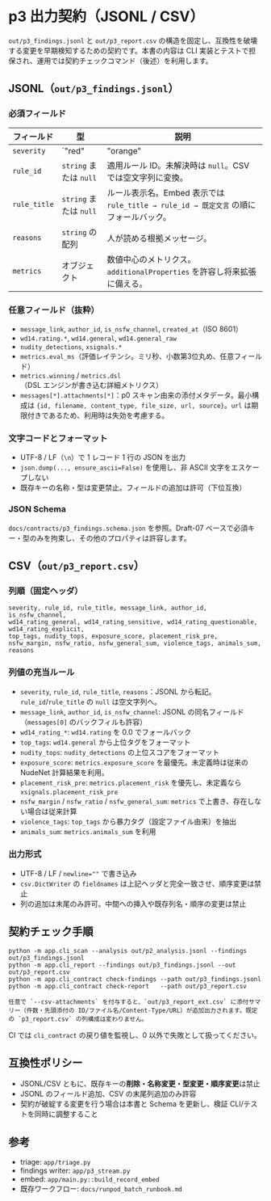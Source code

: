 # p3 出力契約（JSONL / CSV）

`out/p3_findings.jsonl` と `out/p3_report.csv` の構造を固定し、互換性を破壊する変更を早期検知するための契約です。本書の内容は CLI 実装とテストで担保され、運用では契約チェックコマンド（後述）を利用します。

## JSONL（`out/p3_findings.jsonl`）

### 必須フィールド

| フィールド | 型 | 説明 |
|-----------|----|------|
| `severity` | `"red" | "orange" | "yellow" | "green"` | 検知の深刻度。 |
| `rule_id` | `string` または `null` | 適用ルール ID。未解決時は `null`。CSV では空文字列に変換。 |
| `rule_title` | `string` または `null` | ルール表示名。Embed 表示では `rule_title → rule_id → 既定文言` の順にフォールバック。 |
| `reasons` | `string` の配列 | 人が読める根拠メッセージ。 |
| `metrics` | オブジェクト | 数値中心のメトリクス。`additionalProperties` を許容し将来拡張に備える。 |

### 任意フィールド（抜粋）

- `message_link`, `author_id`, `is_nsfw_channel`, `created_at`（ISO 8601）
- `wd14.rating.*`, `wd14.general`, `wd14.general_raw`
- `nudity_detections`, `xsignals.*`
- `metrics.eval_ms`（評価レイテンシ。ミリ秒、小数第3位丸め、任意フィールド）
- `metrics.winning` / `metrics.dsl`（DSL エンジンが書き込む詳細メトリクス）
- `messages[*].attachments[*]`：p0 スキャン由来の添付メタデータ。最小構成は `{id, filename, content_type, file_size, url, source}`。`url` は期限付きであるため、利用時は失効を考慮する。

### 文字コードとフォーマット

- UTF-8 / LF（`\n`）で 1 レコード 1 行の JSON を出力
- `json.dump(..., ensure_ascii=False)` を使用し、非 ASCII 文字をエスケープしない
- 既存キーの名称・型は変更禁止。フィールドの追加は許可（下位互換）

### JSON Schema

`docs/contracts/p3_findings.schema.json` を参照。Draft-07 ベースで必須キー・型のみを拘束し、その他のプロパティは許容します。

## CSV（`out/p3_report.csv`）

### 列順（固定ヘッダ）

```
severity, rule_id, rule_title, message_link, author_id, is_nsfw_channel,
wd14_rating_general, wd14_rating_sensitive, wd14_rating_questionable, wd14_rating_explicit,
top_tags, nudity_tops, exposure_score, placement_risk_pre,
nsfw_margin, nsfw_ratio, nsfw_general_sum, violence_tags, animals_sum, reasons
```

### 列値の充当ルール

- `severity`, `rule_id`, `rule_title`, `reasons`：JSONL から転記。`rule_id`/`rule_title` の `null` は空文字列へ。
- `message_link`, `author_id`, `is_nsfw_channel`: JSONL の同名フィールド（`messages[0]` のバックフィルも許容）
- `wd14_rating_*`: `wd14.rating` を 0.0 でフォールバック
- `top_tags`: `wd14.general` から上位タグをフォーマット
- `nudity_tops`: `nudity_detections` の上位スコアをフォーマット
- `exposure_score`: `metrics.exposure_score` を最優先。未定義時は従来の NudeNet 計算結果を利用。
- `placement_risk_pre`: `metrics.placement_risk` を優先し、未定義なら `xsignals.placement_risk_pre`
- `nsfw_margin` / `nsfw_ratio` / `nsfw_general_sum`: `metrics` で上書き、存在しない場合は従来計算
- `violence_tags`: `top_tags` から暴力タグ（設定ファイル由来）を抽出
- `animals_sum`: `metrics.animals_sum` を利用

### 出力形式

- UTF-8 / LF / `newline=""` で書き込み
- `csv.DictWriter` の `fieldnames` は上記ヘッダと完全一致させ、順序変更は禁止
- 列の追加は末尾のみ許可。中間への挿入や既存列名・順序の変更は禁止

## 契約チェック手順

```
python -m app.cli_scan --analysis out/p2_analysis.jsonl --findings out/p3_findings.jsonl
python -m app.cli_report --findings out/p3_findings.jsonl --out out/p3_report.csv
python -m app.cli_contract check-findings --path out/p3_findings.jsonl
python -m app.cli_contract check-report   --path out/p3_report.csv

任意で `--csv-attachments` を付与すると、`out/p3_report_ext.csv` に添付サマリー（件数・先頭添付の ID/ファイル名/Content-Type/URL）が追加出力されます。既定の `p3_report.csv` の列構成は変わりません。
```

CI では `cli_contract` の戻り値を監視し、0 以外で失敗として扱ってください。

## 互換性ポリシー

- JSONL/CSV ともに、既存キーの**削除・名称変更・型変更・順序変更**は禁止
- JSONL のフィールド追加、CSV の末尾列追加のみ許容
- 契約が破綻する変更を行う場合は本書と Schema を更新し、検証 CLI/テストを同時に調整すること

## 参考

- triage: `app/triage.py`
- findings writer: `app/p3_stream.py`
- embed: `app/main.py::build_record_embed`
- 既存ワークフロー: `docs/runpod_batch_runbook.md`
